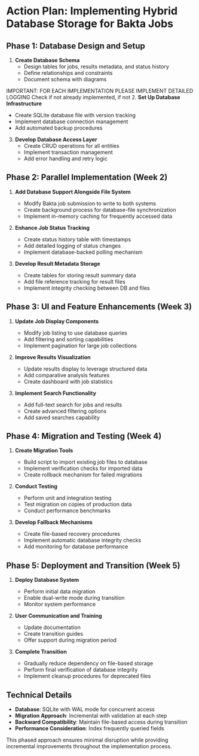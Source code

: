 
# Action Plan: Implementing Hybrid Database Storage for Bakta Jobs

## Phase 1: Database Design and Setup

1. **Create Database Schema**
   - Design tables for jobs, results metadata, and status history
   - Define relationships and constraints
   - Document schema with diagrams

IMPORTANT: FOR EACH IMPLEMENTATION PLEASE IMPLEMENT DETAILED LOGGING
Check if not already implemented, if not
2. **Set Up Database Infrastructure**
   - Create SQLite database file with version tracking
   - Implement database connection management
   - Add automated backup procedures

3. **Develop Database Access Layer**
   - Create CRUD operations for all entities
   - Implement transaction management
   - Add error handling and retry logic

## Phase 2: Parallel Implementation (Week 2)

1. **Add Database Support Alongside File System**
   - Modify Bakta job submission to write to both systems
   - Create background process for database-file synchronization
   - Implement in-memory caching for frequently accessed data

2. **Enhance Job Status Tracking**
   - Create status history table with timestamps
   - Add detailed logging of status changes
   - Implement database-backed polling mechanism

3. **Develop Result Metadata Storage**
   - Create tables for storing result summary data
   - Add file reference tracking for result files
   - Implement integrity checking between DB and files

## Phase 3: UI and Feature Enhancements (Week 3)

1. **Update Job Display Components**
   - Modify job listing to use database queries
   - Add filtering and sorting capabilities
   - Implement pagination for large job collections

2. **Improve Results Visualization**
   - Update results display to leverage structured data
   - Add comparative analysis features
   - Create dashboard with job statistics

3. **Implement Search Functionality**
   - Add full-text search for jobs and results
   - Create advanced filtering options
   - Add saved searches capability

## Phase 4: Migration and Testing (Week 4)

1. **Create Migration Tools**
   - Build script to import existing job files to database
   - Implement verification checks for imported data
   - Create rollback mechanism for failed migrations

2. **Conduct Testing**
   - Perform unit and integration testing
   - Test migration on copies of production data
   - Conduct performance benchmarks

3. **Develop Fallback Mechanisms**
   - Create file-based recovery procedures
   - Implement automatic database integrity checks
   - Add monitoring for database performance

## Phase 5: Deployment and Transition (Week 5)

1. **Deploy Database System**
   - Perform initial data migration
   - Enable dual-write mode during transition
   - Monitor system performance

2. **User Communication and Training**
   - Update documentation
   - Create transition guides
   - Offer support during migration period

3. **Complete Transition**
   - Gradually reduce dependency on file-based storage
   - Perform final verification of database integrity
   - Implement cleanup procedures for deprecated files

## Technical Details

- **Database**: SQLite with WAL mode for concurrent access
- **Migration Approach**: Incremental with validation at each step
- **Backward Compatibility**: Maintain file-based access during transition
- **Performance Consideration**: Index frequently queried fields

This phased approach ensures minimal disruption while providing incremental improvements throughout the implementation process.
